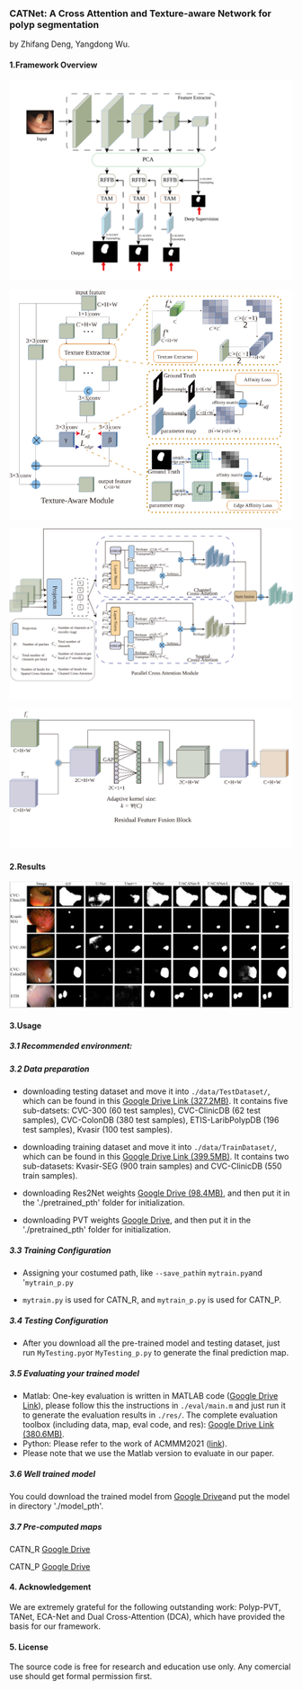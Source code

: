 ### CATNet: A Cross Attention and Texture-aware Network for polyp segmentation

by Zhifang Deng, Yangdong Wu.

#### 1.Framework Overview

![alt](./images/捕获1-01.svg)

![alt](./images/捕获2.svg)

![alt](.\images\捕获3.svg)

![alt](.\images\捕获4.svg)

#### 2.Results

![alt](.\images\捕获2.JPG)

#### 3.Usage

##### 3.1 Recommended environment:

##### 3.2 Data preparation

- downloading testing dataset and move it into `./data/TestDataset/`, which can be found in this [Google Drive Link (327.2MB)](https://drive.google.com/file/d/1Y2z7FD5p5y31vkZwQQomXFRB0HutHyao/view?usp=sharing). It contains five sub-datsets: CVC-300 (60 test samples), CVC-ClinicDB (62 test samples), CVC-ColonDB (380 test samples), ETIS-LaribPolypDB (196 test samples), Kvasir (100 test samples).
- downloading training dataset and move it into `./data/TrainDataset/`, which can be found in this [Google Drive Link (399.5MB)](https://drive.google.com/file/d/1YiGHLw4iTvKdvbT6MgwO9zcCv8zJ_Bnb/view?usp=sharing). It contains two sub-datasets: Kvasir-SEG (900 train samples) and CVC-ClinicDB (550 train samples).

- downloading Res2Net weights [Google Drive (98.4MB)](https://drive.google.com/file/d/1FjXh_YG1hLGPPM6j-c8UxHcIWtzGGau5/view?usp=sharing),  and then put it in the './pretrained_pth' folder for initialization.
- downloading PVT weights [Google Drive](https://drive.google.com/drive/folders/1Eu8v9vMRvt-dyCH0XSV2i77lAd62nPXV?usp=sharing),  and then put it in the './pretrained_pth' folder for initialization.
##### 3.3 Training Configuration

- Assigning your costumed path, like `--save_path`in `mytrain.py`and '`mytrain_p.py`

- `mytrain.py` is used for CATN_R, and `mytrain_p.py` is used for CATN_P. 

##### 3.4 Testing Configuration

- After you download all the pre-trained model and testing dataset, just run `MyTesting.py`or `MyTesting_p.py` to generate the final prediction map.
##### 3.5 Evaluating your trained model
- Matlab: One-key evaluation is written in MATLAB code ([Google Drive Link](https://drive.google.com/file/d/1eKUpny19kLaCpZl7jjan408238h5PGIO/view?usp=sharing)), please follow this the instructions in `./eval/main.m` and just run it to generate the evaluation results in `./res/`. The complete evaluation toolbox (including data, map, eval code, and res): [Google Drive Link (380.6MB)](https://drive.google.com/file/d/1FJxb9DZMzPWFffkbchU0s9Zcf5oe7qcT/view?usp=sharing).
- Python: Please refer to the work of ACMMM2021 ([link](https://github.com/plemeri/UACANet)).
- Please note that we use the Matlab version to evaluate in our paper.

##### 3.6 Well trained model

You could download the trained model from [Google Drive](https://drive.google.com/file/d/1OIS69FLNXImCmpCxml2Fzy0N1ICgL0mX/view?usp=sharing)and put the model in directory './model_pth'.

##### 3.7 Pre-computed maps

CATN_R [Google Drive](https://drive.google.com/file/d/1oFwgk4KPmMdPzufHbVGdM-1DnpWIRVzz/view?usp=sharing)

CATN_P [Google Drive](https://drive.google.com/file/d/1o8APlpAz2yI0eFTZUNr960aTYfapKgPf/view?usp=sharing)

#### 4. Acknowledgement

We are extremely grateful for the following outstanding work: Polyp-PVT, TANet, ECA-Net and Dual Cross-Attention (DCA), which have provided the basis for our framework.

#### 5. License

The source code is free for research and education use only. Any comercial use should get formal permission first.
